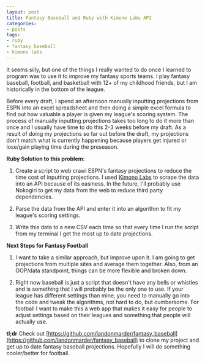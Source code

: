 ```yaml
---
layout: post
title: Fantasy Baseball and Ruby with Kimono Labs API
categories:
- posts
tags:
- ruby
- fantasy baseball
- kimono labs
---
```


It seems silly, but one of the things I really wanted to do once I learned to program was to use it to improve my fantasy sports teams. I play fantasy baseball, football, and basketball with 12+ of my childhood friends, but I am historically in the bottom of the league.

Before every draft, I spend an afternoon manually inputting projections from ESPN into an excel spreadsheet and then doing a simple excel formula to find out how valuable a player is given my league's scoring system. The process of manually inputting projections takes too long to do it more than once and I usually have time to do this 2-3 weeks before my draft. As a result of doing my projections so far out before the draft, my projections don't match what is currently happening because players get injured or lose/gain playing time during the preseason.

**Ruby Solution to this problem:**

1. Create a script to web crawl ESPN's fantasy projections to reduce the time cost of inputting projections. I used [Kimono Labs](http://www.kimonolabs.com/) to scrape the data into an API because of its easiness. In the future, I'll probably use Nokogiri to get my data from the web to reduce third party dependencies.

2. Parse the data from the API and enter it into an algorithm to fit my league's scoring settings.

3. Write this data to a new CSV each time so that every time I run the script from my terminal I get the most up to date projections.

**Next Steps for Fantasy Football**

1. I want to take a similar approach, but improve upon it. I am going to get projections from multiple sites and average them together. Also, from an OOP/data standpoint, things can be more flexible and broken down.

2. Right now baseball is just a script that doesn't have any bells or whistles and is something that I will probably be the only one to use. If your league has different settings than mine, you need to manually go into the code and tweak the algorithms, not hard to do, but cumbersome. For football I want to make this a web app that makes it easy for people to adjust settings based on their leagues and something that people will actually use.

**tl;dr** Check out [https://github.com/landonmarder/fantasy_baseball](https://github.com/landonmarder/fantasy_baseball) to clone my project and get up to date fantasy baseball projections. Hopefully I will do something cooler/better for football.
